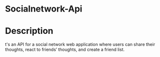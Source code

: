 # Socialnetwork-Api

# Description
t's an API for a social network web application where users can share their thoughts, react to friends’ thoughts, and create a friend list.
